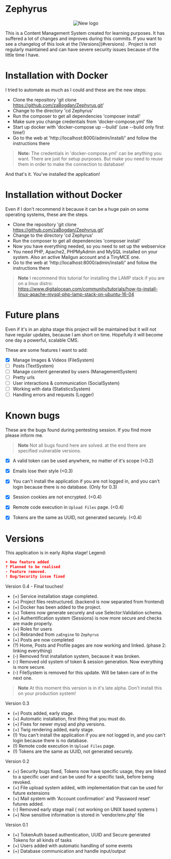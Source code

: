 # Zephyrus
<p align="center">
  <img src="https://imgur.com/uHDcZyk.jpg" alt="New logo"/>
</p>
This is a Content Management System created for learning purposes. It has suffered a lot of changes and improves during this commits. If you want to see a changelog of this look at the [Versions](#versions) . Project is not regularly maintained and can have severe security issues because of the little time I have.

# Installation with Docker
I tried to automate as much as I could and these are the new steps:
* Clone the repository 'git clone https://github.com/zaBogdan/Zephyrus.git'
* Change to the directory 'cd Zephyrus'
* Run the composer to get all dependencies 'composer install'
* Make sure you change credentials from 'docker-compose.yml' file
* Start up docker with 'docker-compose up --build' (use --build only first time!)
* Go to the web at 'http://localhost:8000/admin/install/' and follow the instructions there

> **Note:** The credentials in 'docker-compose.yml' can be anything you want. There are just for setup purposes. But make you need to reuse them in order to make the connection to database!

And that's it. You've installed the application!

# Installation without Docker
Even if I don't recommend it because it can be a huge pain on some operating systems, these are the steps.
* Clone the repository 'git clone https://github.com/zaBogdan/Zephyrus.git'
* Change to the directory 'cd Zephyrus'
* Run the composer to get all dependencies 'composer install'
* Now you have everything needed, so you need to set up the webservice
* You need PHP, Apache2, PHPMyAdmin and MySQL installed on your system. Also an active Mailgun account and a TinyMCE one.
* Go to the web at 'http://localhost:8000/admin/install/' and follow the instructions there

> **Note** I recommend this tutorial for installing the LAMP stack if you are on a linux distro: https://www.digitalocean.com/community/tutorials/how-to-install-linux-apache-mysql-php-lamp-stack-on-ubuntu-16-04

# Future plans
Even if it's in an alpha stage this project will be maintained but it will not have regular updates, because I am short on time. Hopefully it will become one day a powerful, scalable CMS.

These are some features I want to add:
- [x] Manage Images & Videos (FileSystem)
- [ ] Posts (TextSystem)
- [ ] Manage content generated by users (ManagementSystem)
- [ ] Pretty urls
- [ ] User interactions & communication (SocialSystem)
- [ ] Working with data (StatisticsSystem)
- [ ] Handling errors and requests (Logger)

# Known bugs
These are the bugs found during pentesting session. If you find more please inform me. 

> **Note** Not all bugs found here are solved. at the end there are specified vulnerable versions.

- [x] A valid token can be used anywhere, no matter of it's scope (<0.2)
- [x] Emails lose their style (<0.3)
- [x] You can't install the application if you are not logged in, and you can't login because there is no database. (Only for 0.3)
- [x] Session cookies are not encrypted. (<0.4)
- [x] Remote code execution in `Upload Files` page. (<0.4)
- [x] Tokens are the same as UUID, not generated securely. (<0.4)


# Versions

This application is in early Alpha stage!
Legend:
```json
+ New feature added
? Planned to be realised
- Feature removed.
! Bug/Security issue fixed
```

Version 0.4 - Final touches!
- (+) Service installation stage completed.
- (+) Project files restructured. (backend is now separated from frontend)
- (+) Docker has been added to the project.
- (+) Tokens now generate securely and use Selector:Validation schema.
- (+) Authentification system (Sessions) is now more secure and checks are made properly.
- (+) Roles for users
- (+) Rebranded from `zaEngine` to `Zephyrus`
- (+) Posts are now completed
- (?) Home, Posts and Profile pages are now working and linked. (phase 2: linking everything)
- (-) Removed first installation system, because it was broken.
- (-) Removed old system of token & session generation. Now everything is more secure.
- (-) FileSystem is removed for this update. Will be taken care of in the next one.
> **Note** At this moment this version is in it's late alpha. Don't install this on your production system!

Version 0.3
- (+) Posts added, early stage.
- (+) Automatic installation, first thing that you must do.
- (+) Fixes for newer mysql and php versions.
- (+) Twig rendering added, early stage.
- (!) You can't install the application if you are not logged in, and you can't login because there is no database.
- (!) Remote code execution in `Upload Files` page.
- (!) Tokens are the same as UUID, not generated securely. 

Version 0.2
- (+) Security bugs fixed, Tokens now have specific usage, they are linked to a specific user and can be used for a specific task, before being revoked.
- (+) File upload system added, with implementation that can be used for future extensions
- (+) Mail system with 'Account confirmation' and 'Password reset' futures added.
- (-) Removed early stage mail ( not working on UNIX based systems )
- (+) Now sensitive information is stored in 'vendor/env.php' file

Version 0.1
- (+) TokenAuth based authentication, UUID and Secure generated Tokens for all kinds of tasks
- (+) Users added with automatic handling of some events
- (+) Database communication and handle input/output
